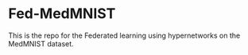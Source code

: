 # Fed-MedMNIST
This is the repo for the Federated learning using hypernetworks on the MedMNIST dataset.

